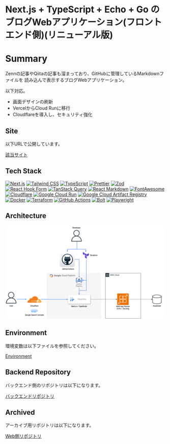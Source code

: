 # Next.js + TypeScript + Echo + Go のブログWebアプリケーション(フロントエンド側)(リニューアル版)

# Summary

Zennの記事やQiitaの記事も溜まっており、GitHubに管理しているMarkdownファイルを
読み込んで表示するブログWebアプリケーション。

以下対応。

- 画面デザインの刷新
- VercelからCloud Runに移行
- Cloudflareを導入し、セキュリティ強化

## Site

以下URLで公開しています。

[該当サイト](https://techblogkk.com)

## Tech Stack

[![Next.js](https://img.shields.io/badge/-Next.js-000000?style=flat-square&logo=next.js)](https://nextjs.org/)
[![Tailwind CSS](https://img.shields.io/badge/-Tailwind%20CSS-38B2AC?style=flat-square&logo=tailwind-css&logoColor=white)](https://tailwindcss.com/)
[![TypeScript](https://img.shields.io/badge/-TypeScript-3178C6?style=flat-square&logo=typescript&logoColor=white)](https://www.typescriptlang.org/)
[![Prettier](https://img.shields.io/badge/-Prettier-F7B93E?style=flat-square&logo=prettier&logoColor=white)](https://prettier.io/)
[![Zod](https://img.shields.io/badge/-Zod-3178C6?style=flat-square&logo=zod&logoColor=white)](https://github.com/colinhacks/zod)
[![React Hook Form](https://img.shields.io/badge/-React%20Hook%20Form-EC5990?style=flat-square&logo=react-hook-form&logoColor=white)](https://react-hook-form.com/)
[![TanStack Query](https://img.shields.io/badge/-TanStack%20Query-FF4500?style=flat-square&logo=tanstack&logoColor=white)](https://tanstack.com/query/latest/docs/framework/react/react-native/overview)
[![React Markdown](https://img.shields.io/badge/-React%20Markdown-FF4500?style=flat-square&logo=react-markdown&logoColor=white)](https://react-markdown.org/)
[![FontAwesome](https://img.shields.io/badge/-FontAwesome-339AF0?style=flat-square&logo=font-awesome&logoColor=white)](https://fontawesome.com/)
[![Cloudflare](https://img.shields.io/badge/-Cloudflare-F38020?style=flat-square&logo=cloudflare&logoColor=white)](https://www.cloudflare.com/)
[![Google Cloud Run](https://img.shields.io/badge/-Google%20Cloud%20Run-4285F4?style=flat-square&logo=google-cloud&logoColor=white)](https://cloud.google.com/run)
[![Google Cloud Artifact Registry](https://img.shields.io/badge/-Google%20Cloud%20Artifact%20Registry-4285F4?style=flat-square&logo=google-cloud&logoColor=white)](https://cloud.google.com/artifact-registry)
[![Docker](https://img.shields.io/badge/-Docker-2496ED?style=flat-square&logo=docker&logoColor=white)](https://www.docker.com/)
[![Terraform](https://img.shields.io/badge/-Terraform-000000?style=flat-square&logo=terraform&logoColor=white)](https://www.terraform.io/)
[![GitHub Actions](https://img.shields.io/badge/-GitHub%20Actions-2088FF?style=flat-square&logo=github-actions&logoColor=white)](https://github.com/features/actions)
[![Bolt](https://img.shields.io/badge/-Bolt-000000?style=flat-square&logo=bolt&logoColor=white)](https://bolt.new/)
[![Playwright](https://img.shields.io/badge/-Playwright-2EAD33?style=flat-square&logo=playwright&logoColor=white)](https://playwright.dev/)

## Architecture

![Architecture](./architecture/architecture.drawio.png)

## Environment

環境変数は以下ファイルを参照してください。

[Environment](./manuals/environment.md)

## Backend Repository

バックエンド側のリポジトリは以下になります。

[バックエンドリポジトリ](https://github.com/kojikawazu/nextjs-echo-back-blog-app)

## Archived

アーカイブ用リポジトリは以下になります。

[Web側リポジトリ](https://github.com/kojikawazu/archive-nextjs-echo-front-blog-app)